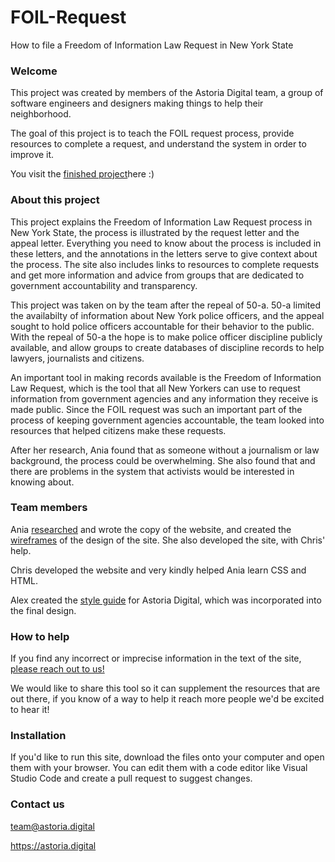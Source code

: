 # FOIL-Request

How to file a Freedom of Information Law Request in New York State 

### Welcome

This project was created by members of the Astoria Digital team, a group of software engineers and designers making things to help their neighborhood. 

The goal of this project is to teach the FOIL request process, provide resources to complete a request, and understand the system in order to improve it.

You visit the [finished project](https://foil.astoria.digital/)here :)

### About this project

This project explains the Freedom of Information Law Request process in New York State, the process is illustrated by the request letter and the appeal letter. Everything you need to know about the process is included in these letters, and the annotations in the letters serve to give context about the process. The site also includes links to resources to complete requests and get more information and advice from groups that are dedicated to government accountability and transparency.  

This project was taken on by the team after the repeal of 50-a. 50-a limited the availabilty of information about New York police officers, and the appeal sought to hold police officers accountable for their behavior to the public. With the repeal of 50-a the hope is to make police officer discipline publicly available, and allow groups to create databases of discipline records to help lawyers, journalists and citizens. 

An important tool in making records available is the Freedom of Information Law Request, which is the tool that all New Yorkers can use to request information from government agencies and any information they receive is made public. Since the FOIL request was such an important part of the process of keeping government agencies accountable, the team looked into resources that helped citizens make these requests. 

After her research, Ania found that as someone without a journalism or law background, the process could be overwhelming. She also found that and there are problems in the system that activists would be interested in knowing about. 

### Team members

Ania [researched](https://docs.google.com/document/d/1TshUYKxeS_TzChjOFm8ZvY-kHKq_kg94msalWKY3Al8/edit?usp=sharing) and wrote the copy of the website, and created the [wireframes](https://www.figma.com/file/bEPQchkNVnfYuQSui4FgNT/FOIL-Request?node-id=0%3A1) of the design of the site. She also developed the site, with Chris' help.  

Chris developed the website and very kindly helped Ania learn CSS and HTML. 

Alex created the [style guide](https://www.figma.com/file/LXKWblcPXToV1uVakYXbhB/Astoria-Digital) for Astoria Digital, which was incorporated into the final design.

### How to help

If you find any incorrect or imprecise information in the text of the site, [please reach out to us!](mailto:team@astoria.digital)

We would like to share this tool so it can supplement the resources that are out there, if you know of a way to help it reach more people we'd be excited to hear it!

### Installation

If you'd like to run this site, download the files onto your computer and open them with your browser. You can edit them with a code editor like Visual Studio Code and create a pull request to suggest changes. 

### Contact us

team@astoria.digital

https://astoria.digital








